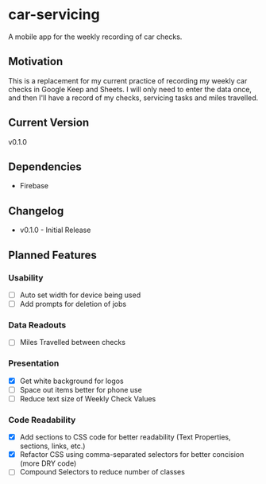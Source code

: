 # car-servicing
A mobile app for the weekly recording of car checks.
## Motivation
This is a replacement for my current practice of recording my weekly car checks in Google Keep and Sheets.  I will only need to enter the data once, and then I'll have a record of my checks, servicing tasks and miles travelled.
## Current Version
v0.1.0
## Dependencies
- Firebase
## Changelog
- v0.1.0 - Initial Release
## Planned Features
### Usability
- [ ] Auto set width for device being used
- [ ] Add prompts for deletion of jobs
### Data Readouts
- [ ] Miles Travelled between checks
### Presentation
- [x] Get white background for logos
- [ ] Space out items better for phone use
- [ ] Reduce text size of Weekly Check Values
### Code Readability
- [x] Add sections to CSS code for better readability (Text Properties, sections, links, etc.)
- [x] Refactor CSS using comma-separated selectors for better concision (more DRY code)
- [ ] Compound Selectors to reduce number of classes

